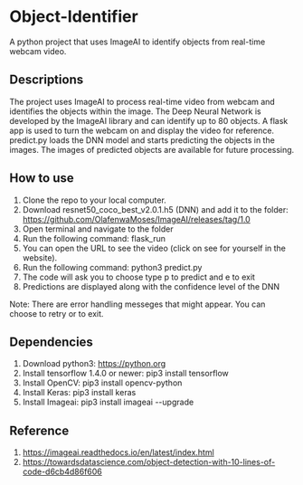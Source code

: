 # Object-Identifier
A python project that uses ImageAI to identify objects from real-time webcam video.

## Descriptions

The project uses ImageAI to process real-time video from webcam and identifies the objects within the image. 
The Deep Neural Network is developed by the ImageAI library and can identify up to 80 objects. 
A flask app is used to turn the webcam on and display the video for reference. predict.py loads the DNN model and 
starts predicting the objects in the images.
The images of predicted objects are available for future processing.

## How to use

1. Clone the repo to your local computer.
2. Download resnet50_coco_best_v2.0.1.h5 (DNN) and add it to the folder: https://github.com/OlafenwaMoses/ImageAI/releases/tag/1.0 
3. Open terminal and navigate to the folder
4. Run the following command: flask_run
5. You can open the URL to see the video (click on see for yourself in the website).
6. Run the following command: python3 predict.py
7. The code will ask you to choose type p to predict and e to exit
8. Predictions are displayed along with the confidence level of the DNN

Note: There are error handling messeges that might appear. You can choose to retry or to exit.

## Dependencies

1. Download python3: https://python.org
2. Install tensorflow 1.4.0 or newer: pip3 install tensorflow
3. Install OpenCV: pip3 install opencv-python
4. Install Keras: pip3 install keras
5. Install Imageai: pip3 install imageai --upgrade

## Reference

1. https://imageai.readthedocs.io/en/latest/index.html
2. https://towardsdatascience.com/object-detection-with-10-lines-of-code-d6cb4d86f606
